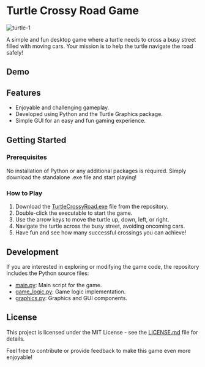 # Turtle Crossy Road Game
![turtle-1](https://github.com/al-ghaly/Turtle-Crossy-Road-Game/assets/61648960/3dd1f34b-13c7-46c2-9ddc-e17cbbd2061e)


A simple and fun desktop game where a turtle needs to cross a busy street filled with moving cars. Your mission is to help the turtle navigate the road safely!

## Demo

## Features

- Enjoyable and challenging gameplay.
- Developed using Python and the Turtle Graphics package.
- Simple GUI for an easy and fun gaming experience.

## Getting Started

### Prerequisites

No installation of Python or any additional packages is required. Simply download the standalone .exe file and start playing!

### How to Play

1. Download the [TurtleCrossyRoad.exe](TurtleCrossyRoad.exe) file from the repository.
2. Double-click the executable to start the game.
3. Use the arrow keys to move the turtle up, down, left, or right.
4. Navigate the turtle across the busy street, avoiding oncoming cars.
5. Have fun and see how many successful crossings you can achieve!

## Development

If you are interested in exploring or modifying the game code, the repository includes the Python source files:

- [main.py](main.py): Main script for the game.
- [game_logic.py](game_logic.py): Game logic implementation.
- [graphics.py](graphics.py): Graphics and GUI components.

## License

This project is licensed under the MIT License - see the [LICENSE.md](LICENSE.md) file for details.


Feel free to contribute or provide feedback to make this game even more enjoyable!
